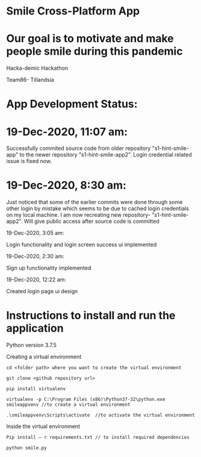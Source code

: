 # Smile Cross-Platform App
# Our goal is to motivate and make people smile during this pandemic
 
Hacka-demic Hackathon

Team86- Tillandsia 
 
# App Development Status: 

# 19-Dec-2020, 11:07 am:
Successfully commited source code from older repository "s1-hint-smile-app" to the newer repository "s1-hint-smile-app2". Login credential related issue is fixed now.

# 19-Dec-2020, 8:30 am:

Just noticed that some of the earlier commits were done through some other login by mistake which seems to be due to cached login credentials on my local machine. I am now recreating new repository- "s1-hint-smile-app2". Will give public access after source code is committed


19-Dec-2020, 3:05 am:
 
 Login functionality and login screen success ui implemented
 
 19-Dec-2020, 2:30 am:
 
 Sign up functionality implemented
 
 19-Dec-2020, 12:22 am:
 
 Created login page ui design
 
# Instructions to install and run the application
 
Python version 3.7.5

Creating a virtual environment

    cd <folder path> where you want to create the virtual environment
	
    git clone <github repository url> 
	
    pip install virtualenv
			
    virtualenv -p C:\Program Files (x86)\Python37-32\python.exe smileappvenv //to create a virtual environment
			
    .\smileappvenv\Scripts\activate  //to activate the virtual environment
			
 
   Inside the virtual environment
			
    Pip install – r requirements.txt // to install required dependencies
				
    python smile.py

